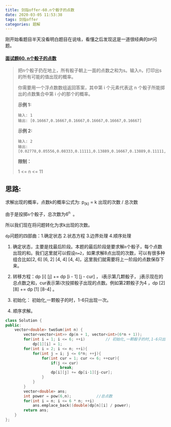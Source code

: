 ```yaml
---
title: 剑指offer-60.n个骰子的点数
date: 2020-03-05 11:53:38
tags: 剑指offer
categories: 题解
---
```


刚开始看题目半天没看明白题目在说啥，看懂之后发现这是一道很经典的`DP`问题。

<!--more-->

#### [面试题60. n个骰子的点数](https://leetcode-cn.com/problems/nge-tou-zi-de-dian-shu-lcof/)

> 把n个骰子扔在地上，所有骰子朝上一面的点数之和为s。输入n，打印出s的所有可能的值出现的概率。
>
> 你需要用一个浮点数数组返回答案，其中第 i 个元素代表这 n 个骰子所能掷出的点数集合中第 i 小的那个的概率。
>
> **示例 1:**
> ```
> 输入: 1
> 输出: [0.16667,0.16667,0.16667,0.16667,0.16667,0.16667]
> ```
> **示例 2:**
> ```
> 输入: 2
> 输出: [0.02778,0.05556,0.08333,0.11111,0.13889,0.16667,0.13889,0.11111,0.08333,0.05556,0.02778]
> ```
>
> **限制：**
>
> 1 <= n <= 11

## 思路:

求解出现的概率，点数k的概率公式为: p<sub>(k)</sub> = k 出现的次数 / 总次数

由于是投掷`n`个骰子，总次数为6<sup>n </sup> 。

所以我们现在将问题转化为求k出现的次数。

`dp`问题的四部曲：1.确定状态  2.状态方程  3.边界处理  4.顺序处理

1. 确定状态，主要是找最后阶段。本题的最后阶段是要求解`n`个骰子，每个点数出现的和。我们这里就可以假设`n=2`，如果求解8点出现的次数，可以有很多种组合比如[2, 6] [6, 2] [4, 4] [4, 4]，这里我们就需要将上一阶段的点数保存下来。

2. 转移方程：dp [i] [j] += dp [i - 1] [j - cur] ， i表示第几颗骰子， j表示现在的总点数之和，cur表示第i次投掷骰子出现的点数。例如第2颗骰子为4 ，dp [2] [8] += dp [1] [8-4] 。
3. 初始化： 初始化,一颗骰子的时，1-6只出现一次。
4. 顺序求解。

```C++
class Solution {
public:
    vector<double> twoSum(int n) {
        vector<vector<int>> dp(n + 1, vector<int>(6*n + 1));
        for(int i = 1; i <= 6; ++i)         // 初始化,一颗骰子的时,1-6只出现一次
            dp[1][i] = 1;
        for(int i = 2; i <= n; ++i){
            for(int j = i; j <= 6*n; ++j){
                for(int cur = 1; cur <= 6; ++cur){
                    if(j <= cur)
                        break;
                    dp[i][j] += dp[i-1][j-cur];
                }
            }
        }
        vector<double> ans;
        int power = pow(6,n);			//总点数
        for(int i = n; i <= 6 * n; ++i)
            ans.emplace_back((double)dp[n][i] / power);
        return ans;
    }
};
```

